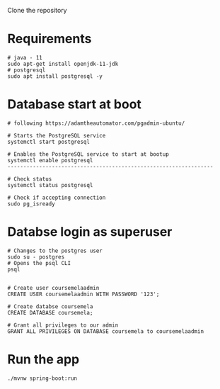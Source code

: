 Clone the repository

# Requirements 
```
# java - 11 
sudo apt-get install openjdk-11-jdk
# postgresql
sudo apt install postgresql -y
```

# Database start at boot
```
# following https://adamtheautomator.com/pgadmin-ubuntu/

# Starts the PostgreSQL service
systemctl start postgresql

# Enables the PostgreSQL service to start at bootup
systemctl enable postgresql
-----------------------------------------------------------------

# Check status 
systemctl status postgresql

# Check if accepting connection 
sudo pg_isready
```


# Databse login as superuser
```
# Changes to the postgres user
sudo su - postgres
# Opens the psql CLI
psql


# Create user coursemelaadmin
CREATE USER coursemelaadmin WITH PASSWORD '123';

# Create databse coursemela 
CREATE DATABASE coursemela;

# Grant all privileges to our admin 
GRANT ALL PRIVILEGES ON DATABASE coursemela to coursemelaadmin
```


# Run the app
```
./mvnw spring-boot:run
```

